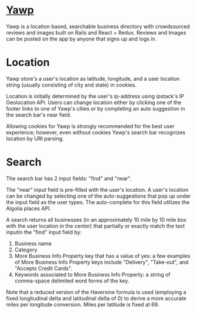# [Yawp](https://yawp-app.herokuapp.com/#/)

Yawp is a location based, searchable business directory with crowdsourced reviews and images built on Rails and React + Redux.  Reviews and Images can be posted on the app by anyone that signs up and logs in.

# Location

Yawp store's a user's location as latitude, longitude, and a user location string (usually consisting of city and state) in cookies.

Location is initially determined by the user's ip-address using ipstack's IP Geolocation API.  Users can change location either by clicking one of the footer links to one of Yawp's cities or by completing an auto suggestion in the search bar's near field.

Allowing cookies for Yawp is strongly recommended for the best user experience; however, even without cookies Yawp's search bar recognizes location by URI parsing.

# Search

The search bar has 2 input fields: "find" and "near".

The "near" input field is pre-filled with the user's location.  A user's location can be changed by selecting one of the auto-suggestions that pop up under the input field as the user types.  The auto-complete for this field utilizes the Algolia places API.

A search returns all businesses (in an approximately 10 mile by 10 mile box with the user location in the center) that partially or exactly match the text inputin the "find" input field by:
1. Business name
2. Category
3. More Business Info Property key that has a value of yes: a few examples of More Business Info Property keys include "Delivery", "Take-out", and "Accepts Credit Cards".
4. Keywords associated to More Business Info Property: a string of comma-space delimited word forms of the key.

Note that a reduced version of the Haversine formula is used (employing a fixed longitudinal delta and latitudinal delta of 0) to derive a more accurate miles per longitude conversion. Miles per latitude is fixed at 69.
